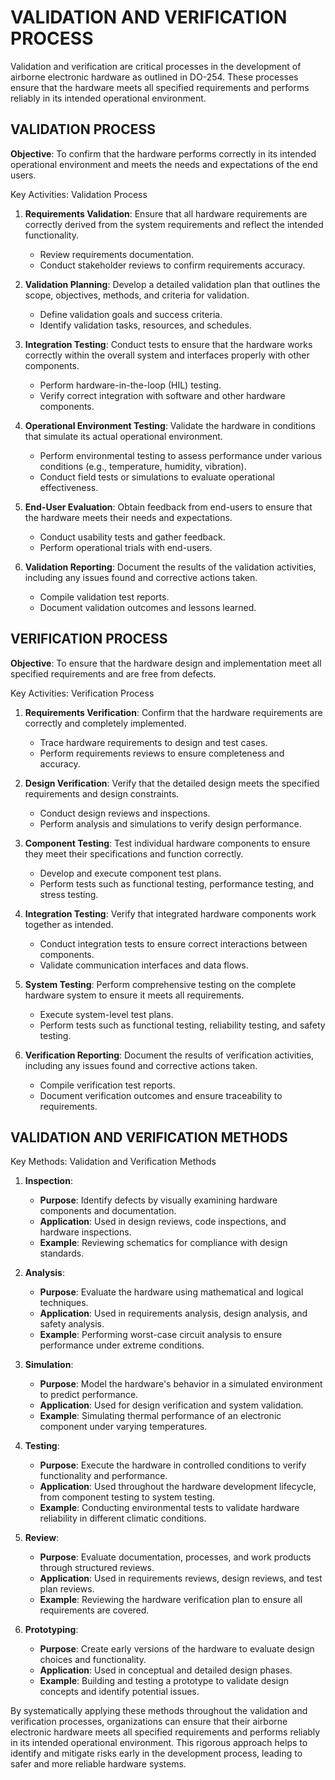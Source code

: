 # VALIDATION AND VERIFICATION PROCESS

Validation and verification are critical processes in the development of airborne electronic hardware as outlined in DO-254. These processes ensure that the hardware meets all specified requirements and performs reliably in its intended operational environment.

## VALIDATION PROCESS

**Objective**: To confirm that the hardware performs correctly in its intended operational environment and meets the needs and expectations of the end users.

Key Activities: Validation Process

1. **Requirements Validation**: Ensure that all hardware requirements are correctly derived from the system requirements and reflect the intended functionality.

   - Review requirements documentation.
   - Conduct stakeholder reviews to confirm requirements accuracy.

2. **Validation Planning**: Develop a detailed validation plan that outlines the scope, objectives, methods, and criteria for validation.

   - Define validation goals and success criteria.
   - Identify validation tasks, resources, and schedules.

3. **Integration Testing**: Conduct tests to ensure that the hardware works correctly within the overall system and interfaces properly with other components.

   - Perform hardware-in-the-loop (HIL) testing.
   - Verify correct integration with software and other hardware components.

4. **Operational Environment Testing**: Validate the hardware in conditions that simulate its actual operational environment.

   - Perform environmental testing to assess performance under various conditions (e.g., temperature, humidity, vibration).
   - Conduct field tests or simulations to evaluate operational effectiveness.

5. **End-User Evaluation**: Obtain feedback from end-users to ensure that the hardware meets their needs and expectations.

   - Conduct usability tests and gather feedback.
   - Perform operational trials with end-users.

6. **Validation Reporting**: Document the results of the validation activities, including any issues found and corrective actions taken.

   - Compile validation test reports.
   - Document validation outcomes and lessons learned.

## VERIFICATION PROCESS

**Objective**: To ensure that the hardware design and implementation meet all specified requirements and are free from defects.

Key Activities: Verification Process

1. **Requirements Verification**: Confirm that the hardware requirements are correctly and completely implemented.

   - Trace hardware requirements to design and test cases.
   - Perform requirements reviews to ensure completeness and accuracy.

2. **Design Verification**: Verify that the detailed design meets the specified requirements and design constraints.

   - Conduct design reviews and inspections.
   - Perform analysis and simulations to verify design performance.

3. **Component Testing**: Test individual hardware components to ensure they meet their specifications and function correctly.

   - Develop and execute component test plans.
   - Perform tests such as functional testing, performance testing, and stress testing.

4. **Integration Testing**: Verify that integrated hardware components work together as intended.

   - Conduct integration tests to ensure correct interactions between components.
   - Validate communication interfaces and data flows.

5. **System Testing**: Perform comprehensive testing on the complete hardware system to ensure it meets all requirements.

   - Execute system-level test plans.
   - Perform tests such as functional testing, reliability testing, and safety testing.

6. **Verification Reporting**: Document the results of verification activities, including any issues found and corrective actions taken.

   - Compile verification test reports.
   - Document verification outcomes and ensure traceability to requirements.

## VALIDATION AND VERIFICATION METHODS

Key Methods: Validation and Verification Methods

1. **Inspection**:

   - **Purpose**: Identify defects by visually examining hardware components and documentation.
   - **Application**: Used in design reviews, code inspections, and hardware inspections.
   - **Example**: Reviewing schematics for compliance with design standards.

2. **Analysis**:

   - **Purpose**: Evaluate the hardware using mathematical and logical techniques.
   - **Application**: Used in requirements analysis, design analysis, and safety analysis.
   - **Example**: Performing worst-case circuit analysis to ensure performance under extreme conditions.

3. **Simulation**:

   - **Purpose**: Model the hardware's behavior in a simulated environment to predict performance.
   - **Application**: Used for design verification and system validation.
   - **Example**: Simulating thermal performance of an electronic component under varying temperatures.

4. **Testing**:

   - **Purpose**: Execute the hardware in controlled conditions to verify functionality and performance.
   - **Application**: Used throughout the hardware development lifecycle, from component testing to system testing.
   - **Example**: Conducting environmental tests to validate hardware reliability in different climatic conditions.

5. **Review**:

   - **Purpose**: Evaluate documentation, processes, and work products through structured reviews.
   - **Application**: Used in requirements reviews, design reviews, and test plan reviews.
   - **Example**: Reviewing the hardware verification plan to ensure all requirements are covered.

6. **Prototyping**:

   - **Purpose**: Create early versions of the hardware to evaluate design choices and functionality.
   - **Application**: Used in conceptual and detailed design phases.
   - **Example**: Building and testing a prototype to validate design concepts and identify potential issues.

By systematically applying these methods throughout the validation and verification processes, organizations can ensure that their airborne electronic hardware meets all specified requirements and performs reliably in its intended operational environment. This rigorous approach helps to identify and mitigate risks early in the development process, leading to safer and more reliable hardware systems.
